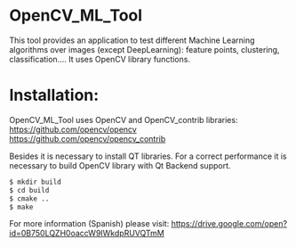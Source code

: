 # OpenCV_ML_Tool
This tool provides an application to test different Machine Learning algorithms over images (except DeepLearning): feature points, clustering, classification.... It uses OpenCV library functions. 

# Installation:
OpenCV_ML_Tool uses OpenCV and OpenCV_contrib libraries:
https://github.com/opencv/opencv
https://github.com/opencv/opencv_contrib

Besides it is necessary to install QT libraries.
For a correct performance it is necessary to build OpenCV library with Qt Backend support.

```sh
$ mkdir build
$ cd build
$ cmake ..
$ make
```

For more information (Spanish) please visit:
https://drive.google.com/open?id=0B750LQZH0oaccW9IWkdpRUVQTmM
